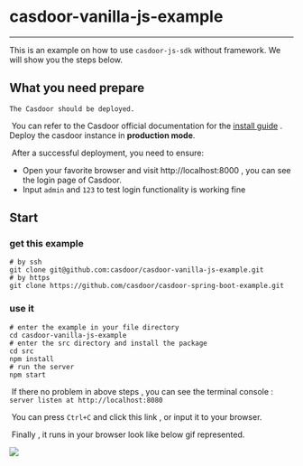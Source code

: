 # casdoor-vanilla-js-example

---

This is an example on how to use `casdoor-js-sdk` without framework. We will show you the steps below.

## What you need prepare

 	The Casdoor should be deployed.

​	 You can refer to the Casdoor official documentation for the [install guide](https://casdoor.org/docs/basic/server-installation) . Deploy the casdoor instance in **production mode**.

​      After a successful deployment, you need to ensure:

- Open your favorite browser and visit http://localhost:8000 , you can see the login page of Casdoor.
- Input `admin` and `123` to test login functionality is working fine

## Start

### get this example

``` shell
# by ssh 
git clone git@github.com:casdoor/casdoor-vanilla-js-example.git
# by https
git clone https://github.com/casdoor/casdoor-spring-boot-example.git
```

### use it 

```shell
# enter the example in your file directory 
cd casdoor-vanilla-js-example
# enter the src directory and install the package
cd src
npm install 
# run the server
npm start
```

​	If there no problem in above steps , you can see the terminal console : ` server listen at http://localhost:8080` 

​    You can press `Ctrl+C` and click this link , or input it to your browser. 

​	Finally  , it runs in your browser look like below gif represented.

![](https://github.com/kcfuler/casdoor-vanilla-js-example/blob/master/gif/%E7%A4%BA%E4%BE%8B%E8%A7%86%E9%A2%91.gif?raw=true)
